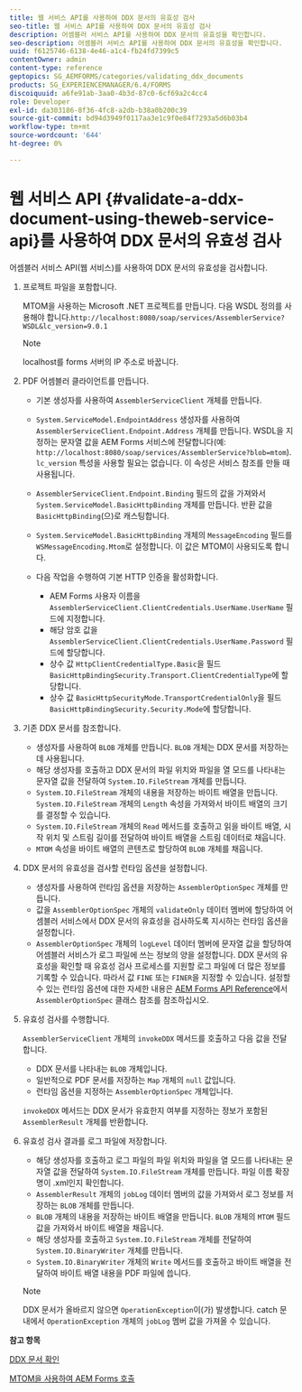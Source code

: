 ```yaml
---
title: 웹 서비스 API를 사용하여 DDX 문서의 유효성 검사
seo-title: 웹 서비스 API를 사용하여 DDX 문서의 유효성 검사
description: 어셈블러 서비스 API를 사용하여 DDX 문서의 유효성을 확인합니다.
seo-description: 어셈블러 서비스 API를 사용하여 DDX 문서의 유효성을 확인합니다.
uuid: f6125746-6138-4e46-a1c4-fb24fd7399c5
contentOwner: admin
content-type: reference
geptopics: SG_AEMFORMS/categories/validating_ddx_documents
products: SG_EXPERIENCEMANAGER/6.4/FORMS
discoiquuid: a6fe91ab-3aa0-4b3d-87c0-6cf69a2c4cc4
role: Developer
exl-id: da303186-8f36-4fc8-a2db-b38a0b200c39
source-git-commit: bd94d3949f0117aa3e1c9f0e84f7293a5d6b03b4
workflow-type: tm+mt
source-wordcount: '644'
ht-degree: 0%

---
```


# 웹 서비스 API {#validate-a-ddx-document-using-theweb-service-api}를 사용하여 DDX 문서의 유효성 검사

어셈블러 서비스 API(웹 서비스)를 사용하여 DDX 문서의 유효성을 검사합니다.

1. 프로젝트 파일을 포함합니다.

   MTOM을 사용하는 Microsoft .NET 프로젝트를 만듭니다. 다음 WSDL 정의를 사용해야 합니다.`http://localhost:8080/soap/services/AssemblerService?WSDL&lc_version=9.0.1`

   >[!NOTE]
   >
   >localhost를 forms 서버의 IP 주소로 바꿉니다.

1. PDF 어셈블러 클라이언트를 만듭니다.

   * 기본 생성자를 사용하여 `AssemblerServiceClient` 개체를 만듭니다.
   * `System.ServiceModel.EndpointAddress` 생성자를 사용하여 `AssemblerServiceClient.Endpoint.Address` 개체를 만듭니다. WSDL을 지정하는 문자열 값을 AEM Forms 서비스에 전달합니다(예: `http://localhost:8080/soap/services/AssemblerService?blob=mtom`). `lc_version` 특성을 사용할 필요는 없습니다. 이 속성은 서비스 참조를 만들 때 사용됩니다.
   * `AssemblerServiceClient.Endpoint.Binding` 필드의 값을 가져와서 `System.ServiceModel.BasicHttpBinding` 개체를 만듭니다. 반환 값을 `BasicHttpBinding`(으)로 캐스팅합니다.
   * `System.ServiceModel.BasicHttpBinding` 개체의 `MessageEncoding` 필드를 `WSMessageEncoding.Mtom`로 설정합니다. 이 값은 MTOM이 사용되도록 합니다.
   * 다음 작업을 수행하여 기본 HTTP 인증을 활성화합니다.

      * AEM Forms 사용자 이름을 `AssemblerServiceClient.ClientCredentials.UserName.UserName` 필드에 지정합니다.
      * 해당 암호 값을 `AssemblerServiceClient.ClientCredentials.UserName.Password` 필드에 할당합니다.
      * 상수 값 `HttpClientCredentialType.Basic`을 필드 `BasicHttpBindingSecurity.Transport.ClientCredentialType`에 할당합니다.
      * 상수 값 `BasicHttpSecurityMode.TransportCredentialOnly`을 필드 `BasicHttpBindingSecurity.Security.Mode`에 할당합니다.

1. 기존 DDX 문서를 참조합니다.

   * 생성자를 사용하여 `BLOB` 개체를 만듭니다. `BLOB` 개체는 DDX 문서를 저장하는 데 사용됩니다.
   * 해당 생성자를 호출하고 DDX 문서의 파일 위치와 파일을 열 모드를 나타내는 문자열 값을 전달하여 `System.IO.FileStream` 개체를 만듭니다.
   * `System.IO.FileStream` 개체의 내용을 저장하는 바이트 배열을 만듭니다. `System.IO.FileStream` 개체의 `Length` 속성을 가져와서 바이트 배열의 크기를 결정할 수 있습니다.
   * `System.IO.FileStream` 개체의 `Read` 메서드를 호출하고 읽을 바이트 배열, 시작 위치 및 스트림 길이를 전달하여 바이트 배열을 스트림 데이터로 채웁니다.
   * `MTOM` 속성을 바이트 배열의 콘텐츠로 할당하여 `BLOB` 개체를 채웁니다.

1. DDX 문서의 유효성을 검사할 런타임 옵션을 설정합니다.

   * 생성자를 사용하여 런타임 옵션을 저장하는 `AssemblerOptionSpec` 개체를 만듭니다.
   * 값을 `AssemblerOptionSpec` 개체의 `validateOnly` 데이터 멤버에 할당하여 어셈블러 서비스에서 DDX 문서의 유효성을 검사하도록 지시하는 런타임 옵션을 설정합니다.
   * `AssemblerOptionSpec` 개체의 `logLevel` 데이터 멤버에 문자열 값을 할당하여 어셈블러 서비스가 로그 파일에 쓰는 정보의 양을 설정합니다. DDX 문서의 유효성을 확인할 때 유효성 검사 프로세스를 지원할 로그 파일에 더 많은 정보를 기록할 수 있습니다. 따라서 값 `FINE` 또는 `FINER`을 지정할 수 있습니다. 설정할 수 있는 런타임 옵션에 대한 자세한 내용은 [AEM Forms API Reference](https://www.adobe.com/go/learn_aemforms_javadocs_63_en)에서 `AssemblerOptionSpec` 클래스 참조를 참조하십시오.

1. 유효성 검사를 수행합니다.

   `AssemblerServiceClient` 개체의 `invokeDDX` 메서드를 호출하고 다음 값을 전달합니다.

   * DDX 문서를 나타내는 `BLOB` 개체입니다.
   * 일반적으로 PDF 문서를 저장하는 `Map` 개체의 `null` 값입니다.
   * 런타임 옵션을 지정하는 `AssemblerOptionSpec` 개체입니다.

   `invokeDDX` 메서드는 DDX 문서가 유효한지 여부를 지정하는 정보가 포함된 `AssemblerResult` 개체를 반환합니다.

1. 유효성 검사 결과를 로그 파일에 저장합니다.

   * 해당 생성자를 호출하고 로그 파일의 파일 위치와 파일을 열 모드를 나타내는 문자열 값을 전달하여 `System.IO.FileStream` 개체를 만듭니다. 파일 이름 확장명이 .xml인지 확인합니다.
   * `AssemblerResult` 개체의 `jobLog` 데이터 멤버의 값을 가져와서 로그 정보를 저장하는 `BLOB` 개체를 만듭니다.
   * `BLOB` 개체의 내용을 저장하는 바이트 배열을 만듭니다. `BLOB` 개체의 `MTOM` 필드 값을 가져와서 바이트 배열을 채웁니다.
   * 해당 생성자를 호출하고 `System.IO.FileStream` 개체를 전달하여 `System.IO.BinaryWriter` 개체를 만듭니다.
   * `System.IO.BinaryWriter` 개체의 `Write` 메서드를 호출하고 바이트 배열을 전달하여 바이트 배열 내용을 PDF 파일에 씁니다.

   >[!NOTE]
   >
   >DDX 문서가 올바르지 않으면 `OperationException`이(가) 발생합니다. catch 문 내에서 `OperationException` 개체의 `jobLog` 멤버 값을 가져올 수 있습니다.

**참고 항목**

[DDX 문서 확인](/help/forms/developing/validating-ddx-documents.md#validating-ddx-documents)

[MTOM을 사용하여 AEM Forms 호출](/help/forms/developing/invoking-aem-forms-using-web.md#invoking-aem-forms-using-mtom)
